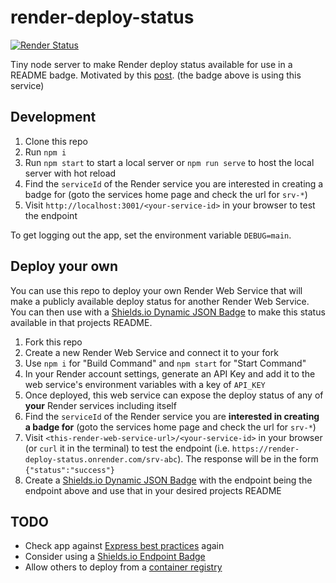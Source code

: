 # render-deploy-status
[![Render Status](https://img.shields.io/badge/dynamic/json?url=https%3A%2F%2Frender-deploy-status.onrender.com%2Fsrv-cl99855o7jlc73bgmoj0&query=%24.status&style=flat-square&logo=Render&label=Render)](https://dashboard.render.com/web/srv-cl99855o7jlc73bgmoj0)

Tiny node server to make Render deploy status available for use in a README badge. Motivated by this [post](https://community.render.com/t/any-way-to-export-render-com-deployment-status-as-status-badges/4520). (the badge above is using this service)

## Development

1. Clone this repo
2. Run `npm i`
3. Run `npm start` to start a local server or `npm run serve` to host the local server with hot reload
4. Find the `serviceId` of the Render service you are interested in creating a badge for (goto the services home page and check the url for `srv-*`)
5. Visit `http://localhost:3001/<your-service-id>` in your browser to test the endpoint

To get logging out the app, set the environment variable `DEBUG=main`.

## Deploy your own

You can use this repo to deploy your own Render Web Service that will make a publicly available deploy status for another Render Web Service. You can then use with a [Shields.io Dynamic JSON Badge](https://shields.io/badges/dynamic-json-badge) to make this status available in that projects README.

1. Fork this repo
2. Create a new Render Web Service and connect it to your fork
3. Use `npm i` for "Build Command" and `npm start` for "Start Command"
4. In your Render account settings, generate an API Key and add it to the web service's environment variables with a key of `API_KEY`
5. Once deployed, this web service can expose the deploy status of any of **your** Render services including itself
6. Find the `serviceId` of the Render service you are **interested in creating a badge for** (goto the services home page and check the url for `srv-*`)
7. Visit `<this-render-web-service-url>/<your-service-id>` in your browser (or `curl` it in the terminal) to test the endpoint (i.e. `https://render-deploy-status.onrender.com/srv-abc`). The response will be in the form `{"status":"success"}`
8. Create a [Shields.io Dynamic JSON Badge](https://shields.io/badges/dynamic-json-badge) with the endpoint being the endpoint above and use that in your desired projects README

## TODO

- Check app against [Express best practices](https://expressjs.com/en/advanced/best-practice-performance.html#set-node_env-to-production) again
- Consider using a [Shields.io Endpoint Badge](https://shields.io/badges/endpoint-badge)
- Allow others to deploy from a [container registry](https://render.com/docs/web-services#deploying-from-a-container-registry)
